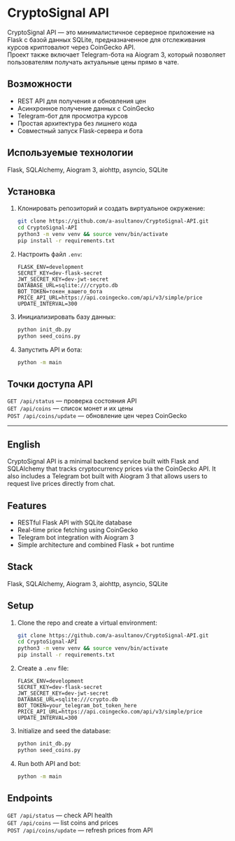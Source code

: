 # CryptoSignal API 
CryptoSignal API — это минималистичное серверное приложение на Flask с базой данных SQLite, предназначенное для отслеживания курсов криптовалют через CoinGecko API.  
Проект также включает Telegram-бота на Aiogram 3, который позволяет пользователям получать актуальные цены прямо в чате.

## Возможности
- REST API для получения и обновления цен  
- Асинхронное получение данных с CoinGecko  
- Telegram-бот для просмотра курсов  
- Простая архитектура без лишнего кода  
- Совместный запуск Flask-сервера и бота

## Используемые технологии
Flask, SQLAlchemy, Aiogram 3, aiohttp, asyncio, SQLite

## Установка
1. Клонировать репозиторий и создать виртуальное окружение:
   ```bash
   git clone https://github.com/a-asultanov/CryptoSignal-API.git
   cd CryptoSignal-API
   python3 -m venv venv && source venv/bin/activate
   pip install -r requirements.txt
   ```
2. Настроить файл `.env`:
   ```
   FLASK_ENV=development
   SECRET_KEY=dev-flask-secret
   JWT_SECRET_KEY=dev-jwt-secret
   DATABASE_URL=sqlite:///crypto.db
   BOT_TOKEN=токен_вашего_бота
   PRICE_API_URL=https://api.coingecko.com/api/v3/simple/price
   UPDATE_INTERVAL=300
   ```
3. Инициализировать базу данных:
   ```bash
   python init_db.py
   python seed_coins.py
   ```
4. Запустить API и бота:
   ```bash
   python -m main
   ```

## Точки доступа API
`GET /api/status` — проверка состояния API  
`GET /api/coins` — список монет и их цены  
`POST /api/coins/update` — обновление цен через CoinGecko  


---

## English
CryptoSignal API is a minimal backend service built with Flask and SQLAlchemy that tracks cryptocurrency prices via the CoinGecko API. It also includes a Telegram bot built with Aiogram 3 that allows users to request live prices directly from chat.
## Features
- RESTful Flask API with SQLite database  
- Real-time price fetching using CoinGecko  
- Telegram bot integration with Aiogram 3  
- Simple architecture and combined Flask + bot runtime  
## Stack
Flask, SQLAlchemy, Aiogram 3, aiohttp, asyncio, SQLite
## Setup
1. Clone the repo and create a virtual environment:
   ```bash
   git clone https://github.com/a-asultanov/CryptoSignal-API.git
   cd CryptoSignal-API
   python3 -m venv venv && source venv/bin/activate
   pip install -r requirements.txt
   ```
2. Create a `.env` file:
   ```
   FLASK_ENV=development
   SECRET_KEY=dev-flask-secret
   JWT_SECRET_KEY=dev-jwt-secret
   DATABASE_URL=sqlite:///crypto.db
   BOT_TOKEN=your_telegram_bot_token_here
   PRICE_API_URL=https://api.coingecko.com/api/v3/simple/price
   UPDATE_INTERVAL=300
   ```
3. Initialize and seed the database:
   ```bash
   python init_db.py
   python seed_coins.py
   ```
4. Run both API and bot:
   ```bash
   python -m main
   ```
## Endpoints
`GET /api/status` — check API health  
`GET /api/coins` — list coins and prices  
`POST /api/coins/update` — refresh prices from API  


